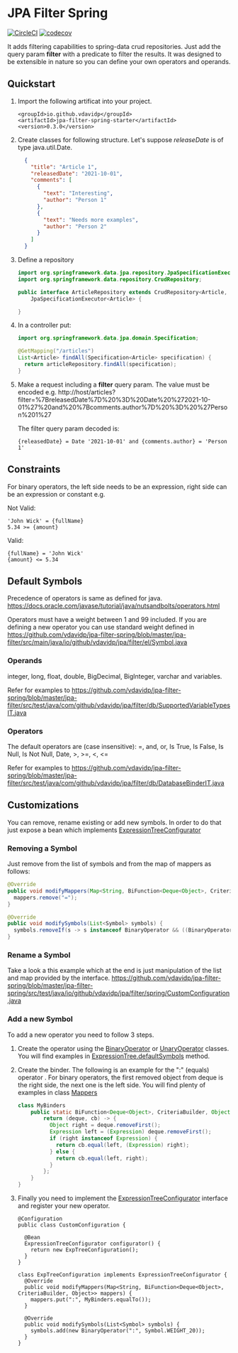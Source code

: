# JPA Filter Spring

[![CircleCI](https://circleci.com/gh/circleci/circleci-docs.svg?style=shield)](https://circleci.com/gh/vdavidp/jpa-filter-spring) [![codecov](https://codecov.io/gh/vdavidp/jpa-filter-spring/branch/master/graph/badge.svg?token=CSCU81AV0H)](https://codecov.io/gh/vdavidp/jpa-filter-spring)

It adds filtering capabilities to spring-data crud repositories. Just add the query param **filter** with a predicate to filter the results. It was designed to be extensible in nature so you can define your own operators and operands.


## Quickstart

1. Import the following artificat into your project.
    ```
    <groupId>io.github.vdavidp</groupId>
    <artifactId>jpa-filter-spring-starter</artifactId>
    <version>0.3.0</version>
    ```
1. Create classes for following structure. Let's suppose *releaseDate* is of type java.util.Date.
    ```json
      {
        "title": "Article 1",
        "releasedDate": "2021-10-01",
        "comments": [
          {
            "text": "Interesting",
            "author": "Person 1"
          },
          {
            "text": "Needs more examples",
            "author": "Person 2"
          }
        ]
      }
    ```
1. Define a repository
    ```java
    import org.springframework.data.jpa.repository.JpaSpecificationExecutor;
    import org.springframework.data.repository.CrudRepository;

    public interface ArticleRepository extends CrudRepository<Article, Long>,
        JpaSpecificationExecutor<Article> {

    }
    ```
1. In a controller put:
    ```java
    import org.springframework.data.jpa.domain.Specification;

    @GetMapping("/articles")
    List<Article> findAll(Specification<Article> specification) {
      return articleRepository.findAll(specification);
    }
    ```
1. Make a request including a **filter** query param. The value must be encoded e.g.
    http://host/articles?filter=%7BreleasedDate%7D%20%3D%20Date%20%272021-10-01%27%20and%20%7Bcomments.author%7D%20%3D%20%27Person%201%27

    The filter query param decoded is: 
    ```
    {releasedDate} = Date '2021-10-01' and {comments.author} = 'Person 1'
    ```

## Constraints
For binary operators, the left side needs to be an expression, right side can be an expression or constant e.g.

Not Valid:
```
'John Wick' = {fullName}
5.34 >= {amount}
```

Valid:
```
{fullName} = 'John Wick'
{amount} <= 5.34
```

## Default Symbols
Precedence of operators is same as defined for java. https://docs.oracle.com/javase/tutorial/java/nutsandbolts/operators.html

Operators must have a weight between 1 and 99 included. If you are defining a new operator you can use standard weight defined in https://github.com/vdavidp/jpa-filter-spring/blob/master/jpa-filter/src/main/java/io/github/vdavidp/jpa/filter/el/Symbol.java

### Operands
integer, long, float, double, BigDecimal, BigInteger, varchar and variables.

Refer for examples to https://github.com/vdavidp/jpa-filter-spring/blob/master/jpa-filter/src/test/java/com/github/vdavidp/jpa/filter/db/SupportedVariableTypesIT.java

### Operators
The default operators are (case insensitive):
=, and, or, Is True, Is False, Is Null, Is Not Null, Date, >, >=, <, <=

Refer for examples to https://github.com/vdavidp/jpa-filter-spring/blob/master/jpa-filter/src/test/java/com/github/vdavidp/jpa/filter/db/DatabaseBinderIT.java

## Customizations
You can remove, rename existing or add new symbols. In order to do that just expose a bean which implements [ExpressionTreeConfigurator](https://github.com/vdavidp/jpa-filter-spring/blob/master/jpa-filter-spring/src/main/java/io/github/vdavidp/jpa/filter/spring/ExpressionTreeConfigurator.java)

### Removing a Symbol
Just remove from the list of symbols and from the map of mappers as follows:
```java
@Override
public void modifyMappers(Map<String, BiFunction<Deque<Object>, CriteriaBuilder, Object>> mappers) {
  mappers.remove("=");
}

@Override
public void modifySymbols(List<Symbol> symbols) {
  symbols.removeIf(s -> s instanceof BinaryOperator && ((BinaryOperator)s).getSymbol().equals("="));
}
```
### Rename a Symbol
Take a look a this example which at the end is just manipulation of the list and map provided by the interface. https://github.com/vdavidp/jpa-filter-spring/blob/master/jpa-filter-spring/src/test/java/io/github/vdavidp/jpa/filter/spring/CustomConfiguration.java

### Add a new Symbol
To add a new operator you need to follow 3 steps.
1. Create the operator using the [BinaryOperator](https://github.com/vdavidp/jpa-filter-spring/blob/master/jpa-filter/src/main/java/io/github/vdavidp/jpa/filter/el/BinaryOperator.java) or [UnaryOperator](https://github.com/vdavidp/jpa-filter-spring/blob/master/jpa-filter/src/main/java/io/github/vdavidp/jpa/filter/el/BinaryOperator.java) classes. You will find examples in [ExpressionTree.defaultSymbols](https://github.com/vdavidp/jpa-filter-spring/blob/master/jpa-filter/src/main/java/io/github/vdavidp/jpa/filter/el/ExpressionTree.java#L90) method.
1. Create the binder. The following is an example for the ":" (equals) operator . For binary operators, the first removed object from deque is the right side, the next one is the left side. You will find plenty of examples in class [Mappers](https://github.com/vdavidp/jpa-filter-spring/blob/master/jpa-filter/src/main/java/io/github/vdavidp/jpa/filter/db/Mappers.java)

    ```java
    class MyBinders
        public static BiFunction<Deque<Object>, CriteriaBuilder, Object> equalTo() {
            return (deque, cb) -> {
              Object right = deque.removeFirst();
              Expression left = (Expression) deque.removeFirst();
              if (right instanceof Expression) {
                return cb.equal(left, (Expression) right);
              } else {
                return cb.equal(left, right);
              }
            };
        }
    }
    ```
1. Finally you need to implement the [ExpressionTreeConfigurator](https://github.com/vdavidp/jpa-filter-spring/blob/master/jpa-filter-spring/src/main/java/io/github/vdavidp/jpa/filter/spring/ExpressionTreeConfigurator.java) interface and register your new operator.
    
    ```
    @Configuration
    public class CustomConfiguration {

      @Bean
      ExpressionTreeConfigurator configurator() {
        return new ExpTreeConfiguration();
      }
    }
    
    class ExpTreeConfiguration implements ExpressionTreeConfigurator {
      @Override
      public void modifyMappers(Map<String, BiFunction<Deque<Object>, CriteriaBuilder, Object>> mappers) {
        mappers.put(":", MyBinders.equalTo());
      }

      @Override
      public void modifySymbols(List<Symbol> symbols) {
        symbols.add(new BinaryOperator(":", Symbol.WEIGHT_20));
      }
    }
    ```
